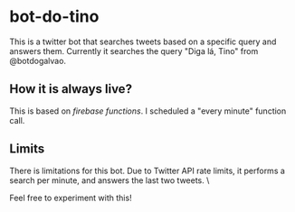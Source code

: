 # bot-do-tino

This is a twitter bot that searches tweets based on a specific query and answers them.
Currently it searches the query "Diga lá, Tino" from @botdogalvao. 

## How it is always live? 

This is based on *firebase functions*. I scheduled a "every minute" function call. 

## Limits

There is limitations for this bot. Due to Twitter API rate limits, it performs a search per minute, and answers the last two tweets. \

Feel free to experiment with this!
